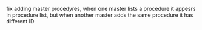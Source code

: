 fix adding master procedyres, when one master lists a procedure it appesrs in procedure list, but when another master adds the same procedure it has different ID